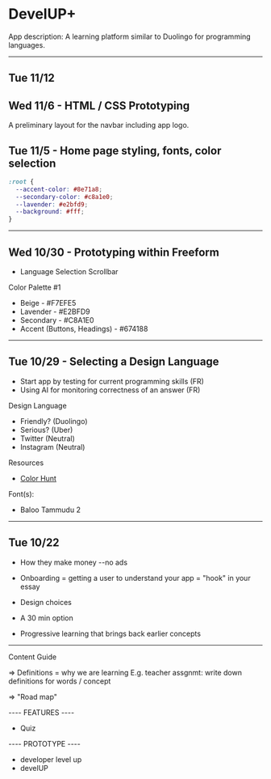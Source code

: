 # DevelUP+ 

App description: A learning platform similar to Duolingo for 
programming languages.

---

## Tue 11/12

## Wed 11/6 - HTML / CSS Prototyping

A preliminary layout for the navbar including app logo.


## Tue 11/5 - Home page styling, fonts, color selection

```css
:root {
  --accent-color: #8e71a8;
  --secondary-color: #c8a1e0;
  --lavender: #e2bfd9;
  --background: #fff;
}
```

---

## Wed 10/30 - Prototyping within Freeform

- Language Selection Scrollbar 

Color Palette #1

- Beige - #F7EFE5
- Lavender - #E2BFD9
- Secondary - #C8A1E0
- Accent (Buttons, Headings) - #674188

---

## Tue 10/29 - Selecting a Design Language

- Start app by testing for current programming skills (FR)
- Using AI for monitoring correctness of an answer (FR)


Design Language

- Friendly? (Duolingo)
- Serious? (Uber)
- Twitter (Neutral)
- Instagram (Neutral)

Resources

- [Color Hunt](https://colorhunt.co/)

Font(s):

- Baloo Tammudu 2

---

## Tue 10/22

- How they make money
    --no ads

- Onboarding = getting a user to understand your app = "hook" in your essay

- Design choices

- A 30 min option 

- Progressive learning that brings back earlier concepts

----

Content Guide

=> Definitions = why we are learning 
	E.g. teacher assgnmt: write down definitions for words / concept

=> "Road map"

---- FEATURES ----

- Quiz

---- PROTOTYPE ----

- developer level up
- develUP





